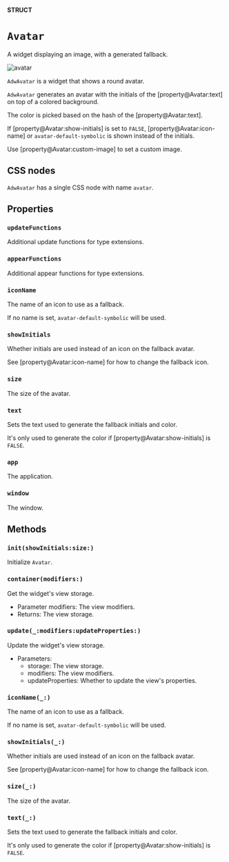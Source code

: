 **STRUCT**

# `Avatar`

A widget displaying an image, with a generated fallback.

<picture><source srcset="avatar-dark.png" media="(prefers-color-scheme: dark)"><img src="avatar.png" alt="avatar"></picture>

`AdwAvatar` is a widget that shows a round avatar.

`AdwAvatar` generates an avatar with the initials of  the
[property@Avatar:text] on top of a colored background.

The color is picked based on the hash of the [property@Avatar:text].

If [property@Avatar:show-initials] is set to `FALSE`,
[property@Avatar:icon-name] or `avatar-default-symbolic` is shown instead of
the initials.

Use [property@Avatar:custom-image] to set a custom image.

## CSS nodes

`AdwAvatar` has a single CSS node with name `avatar`.

## Properties
### `updateFunctions`

Additional update functions for type extensions.

### `appearFunctions`

Additional appear functions for type extensions.

### `iconName`

The name of an icon to use as a fallback.

If no name is set, `avatar-default-symbolic` will be used.

### `showInitials`

Whether initials are used instead of an icon on the fallback avatar.

See [property@Avatar:icon-name] for how to change the fallback icon.

### `size`

The size of the avatar.

### `text`

Sets the text used to generate the fallback initials and color.

It's only used to generate the color if [property@Avatar:show-initials] is
`FALSE`.

### `app`

The application.

### `window`

The window.

## Methods
### `init(showInitials:size:)`

Initialize `Avatar`.

### `container(modifiers:)`

Get the widget's view storage.
- Parameter modifiers: The view modifiers.
- Returns: The view storage.

### `update(_:modifiers:updateProperties:)`

Update the widget's view storage.
- Parameters:
    - storage: The view storage.
    - modifiers: The view modifiers.
    - updateProperties: Whether to update the view's properties.

### `iconName(_:)`

The name of an icon to use as a fallback.

If no name is set, `avatar-default-symbolic` will be used.

### `showInitials(_:)`

Whether initials are used instead of an icon on the fallback avatar.

See [property@Avatar:icon-name] for how to change the fallback icon.

### `size(_:)`

The size of the avatar.

### `text(_:)`

Sets the text used to generate the fallback initials and color.

It's only used to generate the color if [property@Avatar:show-initials] is
`FALSE`.
